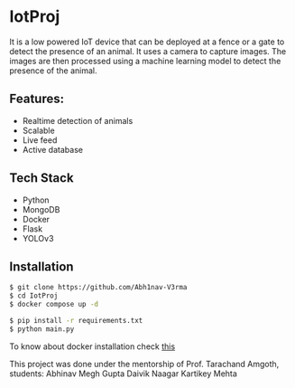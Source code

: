 # IotProj

It is a low powered IoT device that can be deployed at a fence or a gate to detect the presence of an animal. It uses a camera to capture images. The images are then processed using a machine learning model to detect the presence of the animal.


## Features:
- Realtime detection of animals
- Scalable
- Live feed
- Active database

## Tech Stack
- Python
- MongoDB
- Docker
- Flask
- YOLOv3

## Installation

```bash
$ git clone https://github.com/Abh1nav-V3rma
$ cd IotProj
$ docker compose up -d

$ pip install -r requirements.txt
$ python main.py
```

To know about docker installation check [this](https://docs.docker.com/engine/install/)

This project was done under the mentorship of Prof. Tarachand Amgoth, students: 
Abhinav
Megh Gupta
Daivik Naagar
Kartikey Mehta
